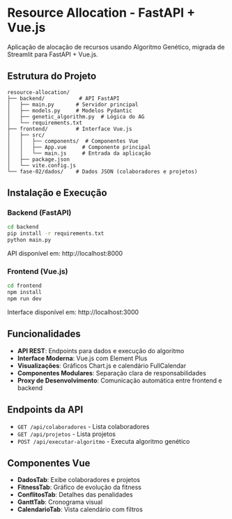 # Resource Allocation - FastAPI + Vue.js

Aplicação de alocação de recursos usando Algoritmo Genético, migrada de Streamlit para FastAPI + Vue.js.

## Estrutura do Projeto

```
resource-allocation/
├── backend/           # API FastAPI
│   ├── main.py       # Servidor principal
│   ├── models.py     # Modelos Pydantic
│   ├── genetic_algorithm.py  # Lógica do AG
│   └── requirements.txt
├── frontend/         # Interface Vue.js
│   ├── src/
│   │   ├── components/  # Componentes Vue
│   │   ├── App.vue     # Componente principal
│   │   └── main.js     # Entrada da aplicação
│   ├── package.json
│   └── vite.config.js
└── fase-02/dados/    # Dados JSON (colaboradores e projetos)
```

## Instalação e Execução

### Backend (FastAPI)
```bash
cd backend
pip install -r requirements.txt
python main.py
```
API disponível em: http://localhost:8000

### Frontend (Vue.js)
```bash
cd frontend
npm install
npm run dev
```
Interface disponível em: http://localhost:3000

## Funcionalidades

- **API REST**: Endpoints para dados e execução do algoritmo
- **Interface Moderna**: Vue.js com Element Plus
- **Visualizações**: Gráficos Chart.js e calendário FullCalendar
- **Componentes Modulares**: Separação clara de responsabilidades
- **Proxy de Desenvolvimento**: Comunicação automática entre frontend e backend

## Endpoints da API

- `GET /api/colaboradores` - Lista colaboradores
- `GET /api/projetos` - Lista projetos  
- `POST /api/executar-algoritmo` - Executa algoritmo genético

## Componentes Vue

- **DadosTab**: Exibe colaboradores e projetos
- **FitnessTab**: Gráfico de evolução da fitness
- **ConflitosTab**: Detalhes das penalidades
- **GanttTab**: Cronograma visual
- **CalendarioTab**: Vista calendário com filtros